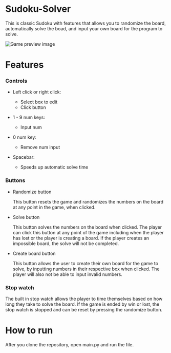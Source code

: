 # Sudoku-Solver
This is classic Sudoku with features that allows you to randomize the board, automatically solve the boad, and input your own board for the program to solve. 

![Game preview image](https://i.imgur.com/T76QhYH.png)

# Features
### Controls
* Left click or right click:
  * Select box to edit
  * Click button

* 1 - 9 num keys:
  * Input num 

* 0 num key:
  * Remove num input

* Spacebar:
  * Speeds up automatic solve time

### Buttons
* Randomize button  
  
  This button resets the game and randomizes the numbers on the board at any point in the game, when clicked.

* Solve button
  
  This button solves the numbers on the board when clicked. The player can click this button at any point of the game including when the player has lost or the player is creating a board. If the player creates an impossible board, the solve will not be completed.
  
* Create board button

  This button allows the user to create their own board for the game to solve, by inputting numbers in their respective box when clicked. The player will also not be able to input invalid numbers.  

### Stop watch

The built in stop watch allows the player to time themselves based on how long they take to solve the board. If the game is ended by win or lost, the stop watch is stopped and can be reset by pressing the randomize button.

# How to run

After you clone the repository, open main.py and run the file.
